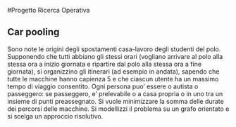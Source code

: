#Progetto Ricerca Operativa
## Car pooling
Sono note le origini degli spostamenti casa-lavoro degli studenti del polo. Supponendo che tutti abbiano gli stessi orari (vogliano arrivare al polo alla stessa ora a inizio giornata e ripartire dal polo alla stessa ora a fine giornata), si organizzino gli itinerari (ad esempio in andata), sapendo che tutte le macchine hanno capienza 5 e che ciascun utente ha un massimo tempo di viaggio consentito. Ogni persona puo’ essere o autista o passeggero: se passeggero, e’ prelevabile o a casa propria o in uno tra un insieme di punti preassegnato. Si vuole minimizzare la somma delle durate dei percorsi delle macchine. Si modellizzi il problema su un grafo orientato e si scelga un approccio risolutivo.
